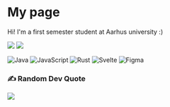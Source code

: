 # My page
Hi!
I'm a first semester student at Aarhus university :)



![](https://github-readme-stats.vercel.app/api?username=Lukas-Nadj&theme=dark&hide_border=true&include_all_commits=true&count_private=true)
![](https://github-readme-stats.vercel.app/api/top-langs/?username=Lukas-Nadj&theme=dark&hide_border=true&include_all_commits=true&count_private=true&layout=compact)

![Java](https://img.shields.io/badge/java-%23ED8B00.svg?style=for-the-badge&logo=openjdk&logoColor=white) ![JavaScript](https://img.shields.io/badge/javascript-%23323330.svg?style=for-the-badge&logo=javascript&logoColor=%23F7DF1E) ![Rust](https://img.shields.io/badge/rust-%23000000.svg?style=for-the-badge&logo=rust&logoColor=white) ![Svelte](https://img.shields.io/badge/svelte-%23f1413d.svg?style=for-the-badge&logo=svelte&logoColor=white) ![Figma](https://img.shields.io/badge/figma-%23F24E1E.svg?style=for-the-badge&logo=figma&logoColor=white)



### ✍️ Random Dev Quote
![](https://quotes-github-readme.vercel.app/api?type=horizontal&theme=radical)



